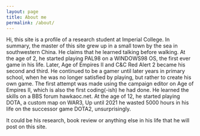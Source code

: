 ```yaml
---
layout: page
title: About me
permalink: /about/
---
```


Hi, this site is a profile of a research student at Imperial College. In summary, the master of this site grew up in a small town by the sea in southwestern China. He claims that he learned talking before walking. At the age of 2, he started playing PAL98 on a WINDOWS98 OS, the first ever game in his life. Later, Age of Empires II and C&C Red Alert 2 became his second and third. He continued to be a gamer until later years in primary school, when he was no longer satisfied by playing, but rather to create his own game. The first attempt was made using the campaign editor on Age of Empires II, which is also the first coding(-ish) he had done. He learned the skills on a BBS forum hawkaoc.net. At the age of 12, he started playing DOTA, a custom map on WAR3, Up until 2021 he wasted 5000 hours in his life on the successor game DOTA2, unsurprisingly.

It could be his research, book review or anything else in his life that he will post on this site.


<!-- 
Hi this is R3DR4NP4. I set up this page when doing my PhD at Imperial College.

My research interest concerns swimming mechanisms in Stokes flow and numerical methods.

Ciliates are micro-organisms characterized by the presence of numerous slender organelles called cilia emerging form the cell body, and propel themselves through periodic beatings of cilia. In the former studies, the induced ciliary propulsion was analysed by introducing an 'envelope' near the surface of the cell body, but the individuality of cilia is ignored (Squirmers). My research will look into the swimming mechanisms of ciliates from the first principle, how they interact with each other and the resulting collective motions.

Below are pictures from my MSc thesis and hopefully they give you an intuition of what I am studying. -->

<!-- <img src="/pic/pattern.png" alt="pattern" width="600">

<br>

<img src="/pic/ciliary.png" alt="ciliary" width="200"> <img src="/pic/oblique.png" alt="oblique" width="400"> -->
